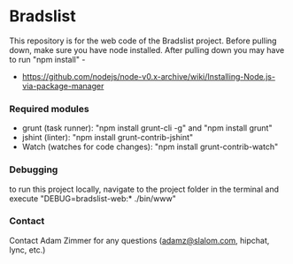 # Bradslist #
This repository is for the web code of the Bradslist project. 
Before pulling down, make sure you have node installed. After pulling down you may have to run "npm install" -
* https://github.com/nodejs/node-v0.x-archive/wiki/Installing-Node.js-via-package-manager

### Required modules ###
* grunt (task runner): "npm install grunt-cli -g" and "npm install grunt"
* jshint (linter): "npm install grunt-contrib-jshint"
* Watch (watches for code changes): "npm install grunt-contrib-watch"

### Debugging ###
to run this project locally, navigate to the project folder in the terminal and execute "DEBUG=bradslist-web:* ./bin/www"

### Contact ###
Contact Adam Zimmer for any questions (adamz@slalom.com, hipchat, lync, etc.)